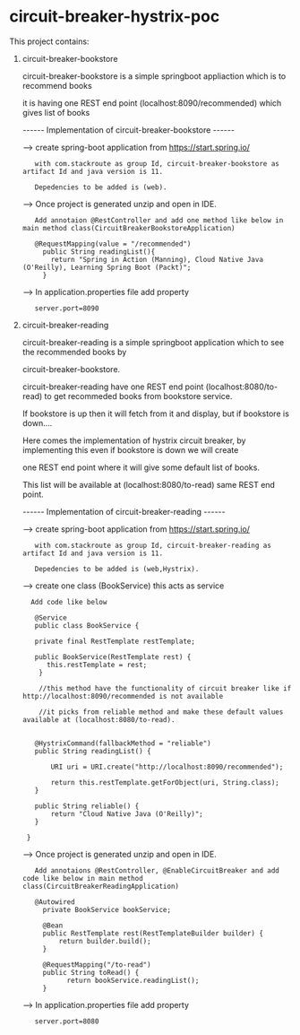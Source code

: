 # circuit-breaker-hystrix-poc

This project contains:

1. circuit-breaker-bookstore  

    circuit-breaker-bookstore is a simple springboot appliaction which is to recommend books
    
    it is having one REST end point (localhost:8090/recommended) which gives list of books
  
  
    ------ Implementation of circuit-breaker-bookstore ------
    
      --> create spring-boot application from https://start.spring.io/ 
    
          with com.stackroute as group Id, circuit-breaker-bookstore as artifact Id and java version is 11.
    
          Depedencies to be added is (web).
    
      --> Once project is generated unzip and open in IDE. 
      
          Add annotaion @RestController and add one method like below in main method class(CircuitBreakerBookstoreApplication)
      
          @RequestMapping(value = "/recommended")
	        public String readingList(){
	      	  return "Spring in Action (Manning), Cloud Native Java (O'Reilly), Learning Spring Boot (Packt)";
	        }
          
      --> In application.properties file add property
      
          server.port=8090
    
      
2. circuit-breaker-reading

   circuit-breaker-reading is a simple springboot application which to see the recommended books by 
   
   circuit-breaker-bookstore. 
   
   circuit-breaker-reading have one REST end point (localhost:8080/to-read) to get recommeded books from bookstore service.
   
   If bookstore is up then it will fetch from it and display, but if bookstore is down....
   
   Here comes the implementation of hystrix circuit breaker, by implementing this even if bookstore is down we will create 
   
   one REST end point where it will give some default list of books.
   
   This list will be available at (localhost:8080/to-read) same REST end point.
   
    ------ Implementation of circuit-breaker-reading ------
    
     --> create spring-boot application from https://start.spring.io/ 
    
          with com.stackroute as group Id, circuit-breaker-reading as artifact Id and java version is 11.
    
          Depedencies to be added is (web,Hystrix).
          
     --> create one class (BookService) this acts as service
     
         Add code like below 
         
          @Service
          public class BookService {

          private final RestTemplate restTemplate;

          public BookService(RestTemplate rest) {
             this.restTemplate = rest;
           }
          
           //this method have the functionality of circuit breaker like if http://localhost:8090/recommended is not available 
           
           //it picks from reliable method and make these default values available at (localhost:8080/to-read).
           
           
          @HystrixCommand(fallbackMethod = "reliable")
          public String readingList() {
              
              URI uri = URI.create("http://localhost:8090/recommended");

              return this.restTemplate.getForObject(uri, String.class);
          }

          public String reliable() {
              return "Cloud Native Java (O'Reilly)";
          }

        }
          
     --> Once project is generated unzip and open in IDE. 
      
          Add annotaions @RestController, @EnableCircuitBreaker and add code like below in main method class(CircuitBreakerReadingApplication)
      
          @Autowired
	        private BookService bookService;

	        @Bean
        	public RestTemplate rest(RestTemplateBuilder builder) {
	        	return builder.build();
	        }

	        @RequestMapping("/to-read")
	        public String toRead() {
		          return bookService.readingList();
	        }
    
      --> In application.properties file add property
      
          server.port=8080

   
   

